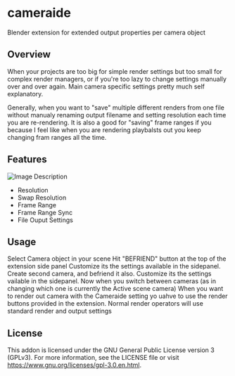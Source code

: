 # cameraide
Blender extension for extended output properties per camera object

## Overview
When your projects are too big for simple render settings but too small for complex render managers, or if you're too lazy to change settings manually over and over again. Main camera specific settings pretty much self explanatory.


Generally, when you want to "save" multiple different renders from one file without manualy renaming output filename and setting resolution each time you are re-rendering.
It is also a good for "saving" frame ranges if you because I feel like when you are rendering playbalsts out you keep changing fram ranges all the time.
## Features

![Image Description](https://github.com/longiy/static-assets/blob/main/cameraide-assets/Cameraid_Preview.png)
- Resolution
- Swap Resolution
- Frame Range
- Frame Range Sync
- File Ouput Settings
## Usage
Select Camera object in your scene
Hit "BEFRIEND" button at the top of the extension side panel 
Customize its the settings available in the sidepanel.
Create second camera, and befriend it also.
Customize its the settings vailable in the sidepanel.
Now when you switch between cameras (as in changing which one is currently the Active scene camera) 
When you want to render out camera with the Cameraide setting yo uahve to use the render buttons provided in the extension. Normal render operators will use standard render and output settings

## License
This addon is licensed under the GNU General Public License version 3 (GPLv3).
For more information, see the LICENSE file or visit https://www.gnu.org/licenses/gpl-3.0.en.html.
